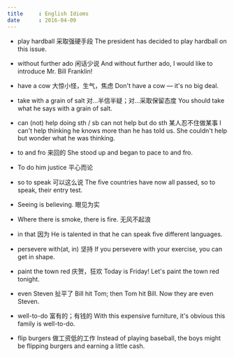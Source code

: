 ```yaml
---
title     : English Idioms
date      : 2016-04-09
---
```



- play hardball  采取强硬手段
  The president has decided to play hardball on this issue.

- without further ado  闲话少说
  And without further ado, I would like to introduce Mr. Bill Franklin!

- have a cow  大惊小怪，生气，焦虑
  Don't have a cow — it's no big deal.

- take with a grain of salt  对...半信半疑；对...采取保留态度
  You should take what he says with a grain of salt.

- can (not) help doing sth / sb can not help but do sth  某人忍不住做某事
  I can't help thinking he knows more than he has told us.
  She couldn't help but wonder what he was thinking.

- to and fro  来回的
  She stood up and began to pace to and fro.

- To do him justice  平心而论

- so to speak  可以这么说
  The five countries have now all passed, so to speak, their entry test.

- Seeing is believing.  眼见为实

- Where there is smoke, there is fire.  无风不起浪

- in that  因为
  He is talented in that he can speak five different languages.

- persevere with(at, in)  坚持
  If you persevere with your exercise, you can get in shape.

- paint the town red  庆贺，狂欢
  Today is Friday! Let's paint the town red tonight.

- even Steven  扯平了
  Bill hit Tom; then Tom hit Bill. Now they are even Steven.

- well-to-do  富有的；有钱的
  With this expensive furniture, it's obvious this family is well-to-do.

- flip burgers  做工资低的工作
  Instead of playing baseball, the boys might be flipping burgers and earning a little cash.
